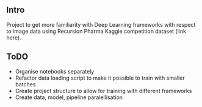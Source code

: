 Intro
-----

Project to get more familiarity with Deep Learning frameworks with respect to image data using Recursion Pharma Kaggle competition dataset (link here).


ToDO
----
  * Organise notebooks separately
  * Refactor data loading script to make it possible to train with smaller batches
  * Create project structure to allow for training with different frameworks
  * Create data, model, pipeline paralellisation



